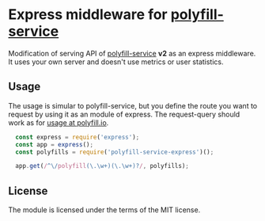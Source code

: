 # Express middleware for [polyfill-service](https://github.com/Financial-Times/polyfill-service)

Modification of serving API of [polyfill-service](https://polyfill.io) **v2** as an express middleware. It uses your own server and doesn't use metrics or user statistics.

## Usage
The usage is simular to polyfill-service, but you define the route you want to request by using it as an module of express. The request-query should work as for [usage at polyfill.io](https://polyfill.io/v2/docs/usage).

```javascript
  const express = require('express');
  const app = express();
  const polyfills = require('polyfill-service-express')();

  app.get(/^\/polyfill(\.\w+)(\.\w+)?/, polyfills);
```

## License
The module is licensed under the terms of the MIT license.

[polyfill service license]: https://github.com/Financial-Times/polyfill-service/blob/master/LICENSE.md
[polyfill service MIT license]: https://github.com/Financial-Times/polyfill-service/blob/master/LICENSE.md
[node.js]: https://nodejs.org/
[npm]: https://www.npmjs.com/
[polyfill-service]: https://polyfill.io
[usage]: https://polyfill.io/v2/docs/usage

